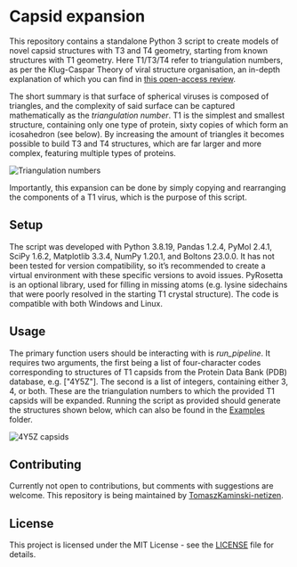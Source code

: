 # Capsid expansion

This repository contains a standalone Python 3 script to create models of novel capsid structures with T3 and T4 geometry, starting from known structures with T1 geometry. Here T1/T3/T4 refer to triangulation numbers, as per the Klug-Caspar Theory of viral structure organisation, an in-depth explanation of which you can find in [this open-access review](https://pmc.ncbi.nlm.nih.gov/articles/PMC3767311/).

The short summary is that surface of spherical viruses is composed of triangles, and the complexity of said surface can be captured mathematically as the *triangulation number*. T1 is the simplest and smallest structure, containing only one type of protein, sixty copies of which form an icosahedron (see below). By increasing the amount of triangles it becomes possible to build T3 and T4 structures, which are far larger and more complex, featuring multiple types of proteins.

![Triangulation numbers](Triangulation_numbers.png)

Importantly, this expansion can be done by simply copying and rearranging the components of a T1 virus, which is the purpose of this script.

## Setup

The script was developed with Python 3.8.19, Pandas 1.2.4, PyMol 2.4.1, SciPy 1.6.2, Matplotlib 3.3.4, NumPy 1.20.1, and Boltons 23.0.0. It has not been tested for version compatibility, so it’s recommended to create a virtual environment with these specific versions to avoid issues. PyRosetta is an optional library, used for filling in missing atoms (e.g. lysine sidechains that were poorly resolved in the starting T1 crystal structure). The code is compatible with both Windows and Linux.

## Usage

The primary function users should be interacting with is *run_pipeline*. It requires two arguments, the first being a list of four-character codes corresponding to structures of T1 capsids from the Protein Data Bank (PDB) database, e.g. ["4Y5Z"]. The second is a list of integers, containing either 3, 4, or both. These are the triangulation numbers to which the provided T1 capsids will be expanded. Running the script as provided should generate the structures shown below, which can also be found in the [Examples](https://github.com/TomaszKaminski-netizen/capsid-expansion/blob/master/Examples) folder.

![4Y5Z capsids](4Y5Z_capsids.png)

## Contributing

Currently not open to contributions, but comments with suggestions are welcome. This repository is being maintained by [TomaszKaminski-netizen](https://github.com/TomaszKaminski-netizen).

## License

This project is licensed under the MIT License - see the [LICENSE](https://github.com/TomaszKaminski-netizen/capsid-expansion/blob/master/LICENSE.txt) file for details.
